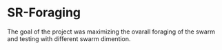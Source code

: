 # SR-Foraging
The goal of the project was maximizing the ovarall foraging of the swarm and testing with different swarm dimention.
